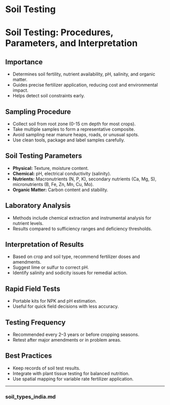 # Soil Testing

# Soil Testing: Procedures, Parameters, and Interpretation

## Importance
- Determines soil fertility, nutrient availability, pH, salinity, and organic matter.
- Guides precise fertilizer application, reducing cost and environmental impact.
- Helps detect soil constraints early.

## Sampling Procedure
- Collect soil from root zone (0-15 cm depth for most crops).
- Take multiple samples to form a representative composite.
- Avoid sampling near manure heaps, roads, or unusual spots.
- Use clean tools, package and label samples carefully.

## Soil Testing Parameters
- **Physical:** Texture, moisture content.
- **Chemical:** pH, electrical conductivity (salinity).
- **Nutrients:** Macronutrients (N, P, K), secondary nutrients (Ca, Mg, S), micronutrients (B, Fe, Zn, Mn, Cu, Mo).
- **Organic Matter:** Carbon content and stability.

## Laboratory Analysis
- Methods include chemical extraction and instrumental analysis for nutrient levels.
- Results compared to sufficiency ranges and deficiency thresholds.

## Interpretation of Results
- Based on crop and soil type, recommend fertilizer doses and amendments.
- Suggest lime or sulfur to correct pH.
- Identify salinity and sodicity issues for remedial action.

## Rapid Field Tests
- Portable kits for NPK and pH estimation.
- Useful for quick field decisions with less accuracy.

## Testing Frequency
- Recommended every 2–3 years or before cropping seasons.
- Retest after major amendments or in problem areas.

## Best Practices
- Keep records of soil test results.
- Integrate with plant tissue testing for balanced nutrition.
- Use spatial mapping for variable rate fertilizer application.

---

### soil_types_india.md


